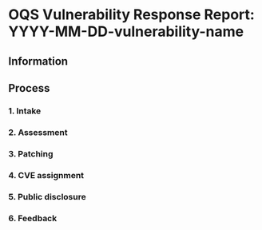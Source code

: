 # OQS Vulnerability Response Report: YYYY-MM-DD-vulnerability-name

<!--
Copy this template and rename the file following the format YYYYMMDD-vulnerability-name.md format.
The date should be the date that the report was created.

The intent of these reports is to help streamline the vulnerability response process.
No technical details about the vulnerability need to be provided here; those are contained in the security advisories.

For a completed example, see the report 20241220-hqc-decaps.md in this same directory.
-->

## Information

<!--
Provide links to any associated published GitHub Security Advisories.
If there are none, provide (or link to) information about the reported vulnerability.
-->

## Process

### 1. Intake

<!--
Briefly summarize how the vulnerability report was received.
Be sure to include the following information:
- intake method (e.g., security@openquantumsafe.org, GitHub security report, internal meeting)
- date of report
- initial response time
- initial responder
-->

### 2. Assessment

<!--
Briefly summarize the assessment process.
Technical details about the vulnerability are not necessary.
Instead, focus on which projects were impacted and 
Be sure to include the following information:
- OQS subprojects affected by the vulnerability
- upstream sources notified
- team members identified and assigned to work on a fix
-->

### 3. Patching

<!--
Briefly summarize the patch development process.
Be sure to highlight any friction points.
-->

### 4. CVE assignment

<!--
Was a CVE assigned?
If not, provide rationale.
-->

### 5. Public disclosure

<!--
Provide details about public disclosures (e.g., release notes, emails) other than the GitHub Security Advisories already included in the "Information" section.
-->

### 6. Feedback

<!--
Highlight any friction points in the response process.
Feel free to provide suggestions to improve the process.
Additionally, mention any follow-up work related to the vulnerability.
-->

